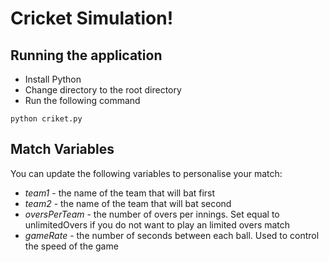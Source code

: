 # Cricket Simulation!

## Running the application

* Install Python
* Change directory to the root directory
* Run the following command
```
python criket.py
```

## Match Variables

You can update the following variables to personalise your match:

* _team1_ - the name of the team that will bat first
* _team2_ - the name of the team that will bat second
* _oversPerTeam_ - the number of overs per innings. Set equal to unlimitedOvers if you do not want to play an limited overs match
* _gameRate_ - the number of seconds between each ball. Used to control the speed of the game